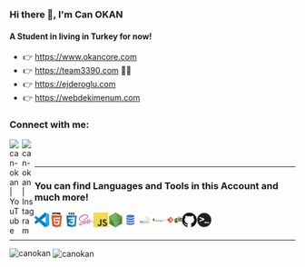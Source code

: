 ### Hi there 👋, I'm Can OKAN
#### A Student in living in Turkey for now!

- 👉  https://www.okancore.com
- 👉  https://team3390.com 🖤💛
- 👉  https://ejderoglu.com
- 👉  https://webdekimenum.com

### Connect with me:
[<img align="left" alt="can-okan | YouTube" width="22px" src="https://cdn.jsdelivr.net/npm/simple-icons@v3/icons/youtube.svg" />](https://www.youtube.com/channel/UCeo23US5AZyKlGNanT5wIBQ)
[<img align="left" alt="can-okan | Instagram" width="22px" src="https://cdn.jsdelivr.net/npm/simple-icons@v3/icons/instagram.svg" />](https://www.instagram.com/can0can07/)
<br />
<br />

---
### You can find Languages and Tools in this Account and much more!

<img align="left" alt="Visual Studio Code" width="26px" src="https://raw.githubusercontent.com/github/explore/80688e429a7d4ef2fca1e82350fe8e3517d3494d/topics/visual-studio-code/visual-studio-code.png" />
<img align="left" alt="HTML5" width="26px" src="https://raw.githubusercontent.com/github/explore/80688e429a7d4ef2fca1e82350fe8e3517d3494d/topics/html/html.png" />
<img align="left" alt="CSS3" width="26px" src="https://raw.githubusercontent.com/github/explore/80688e429a7d4ef2fca1e82350fe8e3517d3494d/topics/css/css.png" />
<img align="left" alt="Sass" width="26px" src="https://raw.githubusercontent.com/github/explore/80688e429a7d4ef2fca1e82350fe8e3517d3494d/topics/sass/sass.png" />
<img align="left" alt="JavaScript" width="26px" src="https://raw.githubusercontent.com/github/explore/80688e429a7d4ef2fca1e82350fe8e3517d3494d/topics/javascript/javascript.png" />
<img align="left" alt="Node.js" width="26px" src="https://raw.githubusercontent.com/github/explore/80688e429a7d4ef2fca1e82350fe8e3517d3494d/topics/nodejs/nodejs.png" />
<img align="left" alt="SQL" width="26px" src="https://raw.githubusercontent.com/github/explore/80688e429a7d4ef2fca1e82350fe8e3517d3494d/topics/sql/sql.png" />
<img align="left" alt="MySQL" width="26px" src="https://raw.githubusercontent.com/github/explore/80688e429a7d4ef2fca1e82350fe8e3517d3494d/topics/mysql/mysql.png" />
<img align="left" alt="MongoDB" width="26px" src="https://raw.githubusercontent.com/github/explore/80688e429a7d4ef2fca1e82350fe8e3517d3494d/topics/mongodb/mongodb.png" />
<img align="left" alt="Git" width="26px" src="https://raw.githubusercontent.com/github/explore/80688e429a7d4ef2fca1e82350fe8e3517d3494d/topics/git/git.png" />
<img align="left" alt="GitHub" width="26px" src="https://raw.githubusercontent.com/github/explore/78df643247d429f6cc873026c0622819ad797942/topics/github/github.png" />
<img align="left" alt="Terminal" width="26px" src="https://raw.githubusercontent.com/github/explore/80688e429a7d4ef2fca1e82350fe8e3517d3494d/topics/terminal/terminal.png" />
<br />
<br />

---

<p><img align="left" src="https://github-readme-stats.vercel.app/api/top-langs?username=canokan917&show_icons=true&locale=en&layout=compact" alt="canokan" /></p>
<p>&nbsp;<img align="center" src="https://github-readme-stats.vercel.app/api?username=canokan917&show_icons=true&locale=en" alt="canokan" width="50%" /></p><br />
<br />

